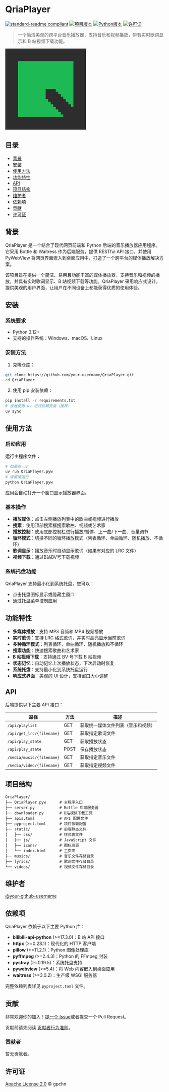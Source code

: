 # QriaPlayer

[![standard-readme compliant](https://img.shields.io/badge/readme%20style-standard-brightgreen.svg)](https://github.com/RichardLitt/standard-readme)
[![项目版本](https://img.shields.io/badge/版本-2.0.0-blue.svg)](https://github.com/gpchn/QriaPlayer)
[![Python版本](https://img.shields.io/badge/Python-3.12+-blue.svg)](https://www.python.org/downloads/)
[![许可证](https://img.shields.io/badge/许可证-Apache%202.0-green.svg)](LICENSE)

> 一个简洁美观的跨平台音乐播放器，支持音乐和视频播放，带有实时歌词显示和 B 站视频下载功能。

![QriaPlayer Logo](QriaPlayerIcon/QiraPlayer_256.png)

## 目录

- [背景](#背景)
- [安装](#安装)
- [使用方法](#使用方法)
- [功能特性](#功能特性)
- [API](#api)
- [项目结构](#项目结构)
- [维护者](#维护者)
- [依赖项](#依赖项)
- [贡献](#贡献)
- [许可证](#许可证)

## 背景

QriaPlayer 是一个结合了现代网页前端和 Python 后端的音乐播放器应用程序。它采用 Bottle 和 Waitress 作为后端服务，提供 RESTful API 接口，并使用 PyWebView 将网页界面嵌入到桌面应用中，打造了一个跨平台的媒体播放解决方案。

该项目旨在提供一个简洁、易用且功能丰富的媒体播放器，支持音乐和视频的播放，并具有实时歌词显示、B 站视频下载等功能。QriaPlayer 采用响应式设计，提供美观的用户界面，让用户在不同设备上都能获得优质的使用体验。

## 安装

### 系统要求

- Python 3.12+
- 支持的操作系统：Windows、macOS、Linux

### 安装方法

1. 克隆仓库：

```bash
git clone https://github.com/your-username/QriaPlayer.git
cd QriaPlayer
```

2. 使用 pip 安装依赖：

```bash
pip install -r requirements.txt
# 或者使用 uv 进行依赖安装（推荐）
uv sync
```

## 使用方法

### 启动应用

运行主程序文件：

```bash
# 如果有 uv
uv run QriaPlayer.pyw
# 或直接运行
python QriaPlayer.pyw
```

应用会自动打开一个窗口显示播放器界面。

### 基本操作

- **播放媒体**：点击左侧播放列表中的歌曲或视频进行播放
- **搜索**：使用顶部搜索框搜索歌曲、视频或艺术家
- **播放控制**：使用底部控制栏进行播放/暂停、上一曲/下一曲、音量调节
- **循环模式**：切换不同的循环播放模式（列表循环、单曲循环、随机播放、不循环）
- **歌词显示**：播放音乐时自动显示歌词（如果有对应的 LRC 文件）
- **视频下载**：通过B站BV号下载视频

### 系统托盘功能

QriaPlayer 支持最小化到系统托盘，您可以：

- 点击托盘图标显示或隐藏主窗口
- 通过托盘菜单控制应用

## 功能特性

- **多媒体播放**：支持 MP3 音频和 MP4 视频播放
- **实时歌词**：支持 LRC 格式歌词，并实时高亮显示当前歌词
- **多种循环模式**：列表循环、单曲循环、随机播放和不循环
- **搜索功能**：快速搜索歌曲和艺术家
- **B 站视频下载**：支持通过 BV 号下载 B 站视频
- **状态记忆**：自动记忆上次播放状态，下次启动时恢复
- **系统托盘**：支持最小化到系统托盘运行
- **响应式界面**：美观的 UI 设计，支持窗口大小调整

## API

后端提供以下主要 API 接口：

| 路径                      | 方法 | 描述                               |
| ------------------------- | ---- | ---------------------------------- |
| `/api/playlist`           | GET  | 获取统一媒体文件列表（音乐和视频） |
| `/api/get_lrc/{filename}` | GET  | 获取指定歌词文件                   |
| `/api/play_state`         | GET  | 获取播放状态                       |
| `/api/play_state`         | POST | 保存播放状态                       |
| `/media/music/{filename}` | GET  | 获取指定音乐文件                   |
| `/media/video/{filename}` | GET  | 获取指定视频文件                   |

## 项目结构

```
QriaPlayer/
├── QriaPlayer.pyw      # 主程序入口
├── server.py           # Bottle 后端服务器
├── downloader.py       # B站视频下载工具
├── apis.toml           # API 配置文件
├── pyproject.toml      # 项目依赖配置
├── static/             # 前端静态文件
│   ├── css/            # 样式表文件
│   ├── js/             # JavaScript 文件
│   ├── icons/          # 图标资源
│   └── index.html      # 主页面
├── musics/             # 音乐文件存储目录
├── lyrics/             # 歌词文件存储目录
└── videos/             # 视频文件存储目录
```

## 维护者

[@your-github-username](https://github.com/your-username)

## 依赖项

QriaPlayer 依赖于以下主要 Python 库：

- **bilibili-api-python** (>=17.3.0)：B 站 API 接口
- **httpx** (>=0.28.1)：现代化的 HTTP 客户端
- **pillow** (>=11.2.1)：Python 图像处理库
- **pyffmpeg** (>=2.4.3)：Python 的 FFmpeg 封装
- **pystray** (>=0.19.5)：系统托盘支持
- **pywebview** (>=5.4)：将 Web 内容嵌入到桌面应用
- **waitress** (>=3.0.2)：生产级 WSGI 服务器

完整依赖列表详见 `pyproject.toml` 文件。

## 贡献

非常欢迎你的加入！[提一个 Issue](https://github.com/your-username/QriaPlayer/issues/new)或者提交一个 Pull Request。

贡献前请先阅读 [贡献者行为准则](CODE_OF_CONDUCT.md)。

### 贡献者

暂无贡献者。

## 许可证

[Apache License 2.0](LICENSE) © gpchn
